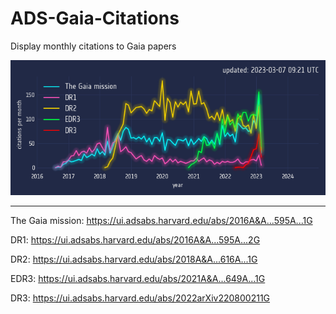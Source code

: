 # ADS-Gaia-Citations
Display monthly citations to Gaia papers



![image](citations_per_month.png)

---

The Gaia mission: https://ui.adsabs.harvard.edu/abs/2016A&A...595A...1G

DR1: https://ui.adsabs.harvard.edu/abs/2016A&A...595A...2G

DR2: https://ui.adsabs.harvard.edu/abs/2018A&A...616A...1G

EDR3: https://ui.adsabs.harvard.edu/abs/2021A&A...649A...1G

DR3: https://ui.adsabs.harvard.edu/abs/2022arXiv220800211G
